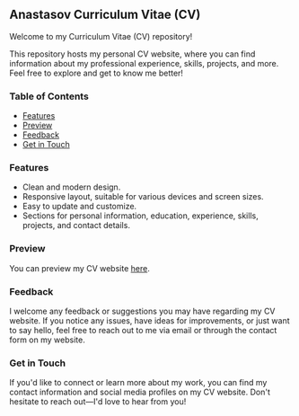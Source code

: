 ## Anastasov Curriculum Vitae (CV)

Welcome to my Curriculum Vitae (CV) repository!

This repository hosts my personal CV website, where you can find information about my professional experience, skills, projects, and more. Feel free to explore and get to know me better!

### Table of Contents

- [Features](#features)
- [Preview](#preview)
- [Feedback](#feedback)
- [Get in Touch](#getintouch)

### Features

- Clean and modern design.
- Responsive layout, suitable for various devices and screen sizes.
- Easy to update and customize.
- Sections for personal information, education, experience, skills, projects, and contact details.

### Preview

You can preview my CV website [here](https://georgianastasov.github.io/anastasov-cv.github.io/).

### Feedback

I welcome any feedback or suggestions you may have regarding my CV website. If you notice any issues, have ideas for improvements, or just want to say hello, feel free to reach out to me via email or through the contact form on my website.

### Get in Touch

If you'd like to connect or learn more about my work, you can find my contact information and social media profiles on my CV website. Don't hesitate to reach out—I'd love to hear from you!
